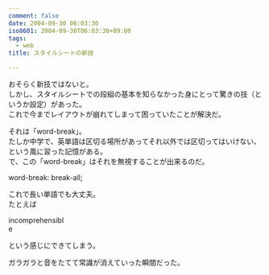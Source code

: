 ```yaml
---
comment: false
date: 2004-09-30 06:03:30
iso8601: 2004-09-30T06:03:30+09:00
tags:
  - web
title: スタイルシートの新技

---
```


<div class="entry-body">
  <p>おそらく新技ではないと。<br />
    しかし、スタイルシートでの段組の基本を知らなかった身にとって驚きの技（というか設定）があった。<br />
    これで今までレイアウトが崩れてしまって困っていたことが解決だ。</p>

  <p>それは「word-break」。<br />
    たしか中学で、英単語は区切る場所があってそれ以外では区切ってはいけない、という風に習った記憶がある。<br />
    で、この「word-break」はそれを無視することが出来るのだ。</p>

  <p>word-break: break-all;</p>

  <p>これで長い単語でも大丈夫。<br />
    たとえば</p>

  <p>incomprehensibl<br />
    e</p>

  <p>という感じにできてしまう。</p>

  <p>ガラガラと音をたてて常識が消えていった瞬間だった。</p>
</div>
